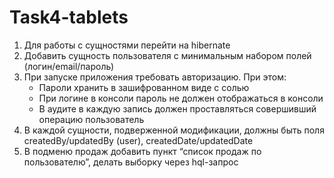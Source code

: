 # Task4-tablets

1.	Для работы с сущностями перейти на hibernate
2.	Добавить сущность пользователя с минимальным набором полей (логин/email/пароль)
3.	При запуске приложения требовать авторизацию. При этом:
    -	Пароли хранить в зашифрованном виде с солью
    -	При логине в консоли пароль не должен отображаться в консоли
    -	В аудите в каждую запись должен проставляться совершивший операцию пользователь
4.	В каждой сущности, подверженной модификации, должны быть поля createdBy/updatedBy (user), createdDate/updatedDate
5.	В подменю продаж добавить пункт “список продаж по пользователю”, делать выборку через hql-запрос
